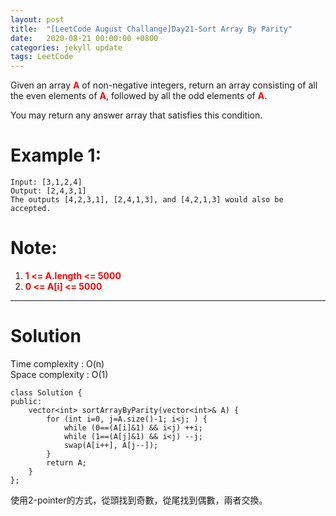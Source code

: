 ```yaml
---
layout: post
title:  "[LeetCode August Challange]Day21-Sort Array By Parity"
date:   2020-08-21 00:00:00 +0800
categories: jekyll update
tags: LeetCode
---
```

Given an array **<font color="red">A</font>** of non-negative integers, return an array consisting of all the even elements of **<font color="red">A</font>**, followed by all the odd elements of **<font color="red">A</font>**.  

You may return any answer array that satisfies this condition.  

# Example 1:  
	Input: [3,1,2,4]
	Output: [2,4,3,1]
	The outputs [4,2,3,1], [2,4,1,3], and [4,2,1,3] would also be accepted.

# Note:  
1. **<font color="red">1 <= A.length <= 5000</font>**
2. **<font color="red">0 <= A[i] <= 5000</font>**

______________________  

# Solution

Time complexity : O(n)  
Space complexity : O(1)

	class Solution {
	public:
	    vector<int> sortArrayByParity(vector<int>& A) {
	        for (int i=0, j=A.size()-1; i<j; ) {
	            while (0==(A[i]&1) && i<j) ++i;
	            while (1==(A[j]&1) && i<j) --j;
	            swap(A[i++], A[j--]);
	        }
	        return A;
	    }
	};

使用2-pointer的方式，從頭找到奇數，從尾找到偶數，兩者交換。